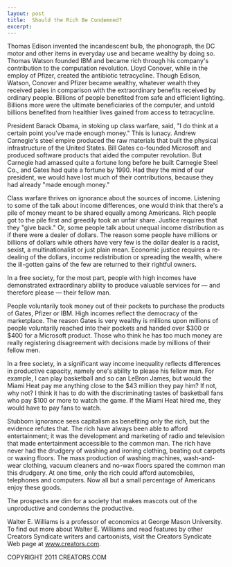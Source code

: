 ```yaml
---
layout: post
title:  Should the Rich Be Condemned?
excerpt:
---
```


Thomas Edison invented the incandescent bulb, the phonograph, the DC motor and other items in everyday use and became wealthy by doing so. Thomas Watson founded IBM and became rich through his company's contribution to the computation revolution. Lloyd Conover, while in the employ of Pfizer, created the antibiotic tetracycline. Though Edison, Watson, Conover and Pfizer became wealthy, whatever wealth they received pales in comparison with the extraordinary benefits received by ordinary people. Billions of people benefited from safe and efficient lighting. Billions more were the ultimate beneficiaries of the computer, and untold billions benefited from healthier lives gained from access to tetracycline.

President Barack Obama, in stoking up class warfare, said, "I do think at a certain point you've made enough money." This is lunacy. Andrew Carnegie's steel empire produced the raw materials that built the physical infrastructure of the United States. Bill Gates co-founded Microsoft and produced software products that aided the computer revolution. But Carnegie had amassed quite a fortune long before he built Carnegie Steel Co., and Gates had quite a fortune by 1990. Had they the mind of our president, we would have lost much of their contributions, because they had already "made enough money."

Class warfare thrives on ignorance about the sources of income. Listening to some of the talk about income differences, one would think that there's a pile of money meant to be shared equally among Americans. Rich people got to the pile first and greedily took an unfair share. Justice requires that they "give back." Or, some people talk about unequal income distribution as if there were a dealer of dollars. The reason some people have millions or billions of dollars while others have very few is the dollar dealer is a racist, sexist, a multinationalist or just plain mean. Economic justice requires a re-dealing of the dollars, income redistribution or spreading the wealth, where the ill-gotten gains of the few are returned to their rightful owners.

In a free society, for the most part, people with high incomes have demonstrated extraordinary ability to produce valuable services for — and therefore please — their fellow man.

 People voluntarily took money out of their pockets to purchase the products of Gates, Pfizer or IBM. High incomes reflect the democracy of the marketplace. The reason Gates is very wealthy is millions upon millions of people voluntarily reached into their pockets and handed over $300 or $400 for a Microsoft product. Those who think he has too much money are really registering disagreement with decisions made by millions of their fellow men.

In a free society, in a significant way income inequality reflects differences in productive capacity, namely one's ability to please his fellow man. For example, I can play basketball and so can LeBron James, but would the Miami Heat pay me anything close to the $43 million they pay him? If not, why not? I think it has to do with the discriminating tastes of basketball fans who pay $100 or more to watch the game. If the Miami Heat hired me, they would have to pay fans to watch.

Stubborn ignorance sees capitalism as benefiting only the rich, but the evidence refutes that. The rich have always been able to afford entertainment; it was the development and marketing of radio and television that made entertainment accessible to the common man. The rich have never had the drudgery of washing and ironing clothing, beating out carpets or waxing floors. The mass production of washing machines, wash-and-wear clothing, vacuum cleaners and no-wax floors spared the common man this drudgery. At one time, only the rich could afford automobiles, telephones and computers. Now all but a small percentage of Americans enjoy these goods.

The prospects are dim for a society that makes mascots out of the unproductive and condemns the productive.

Walter E. Williams is a professor of economics at George Mason University. To find out more about Walter E. Williams and read features by other Creators Syndicate writers and cartoonists, visit the Creators Syndicate Web page at www.creators.com.

COPYRIGHT 2011 CREATORS.COM
